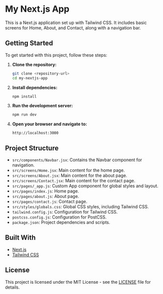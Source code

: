 # My Next.js App

This is a Next.js application set up with Tailwind CSS. It includes basic screens for Home, About, and Contact, along with a navigation bar.

## Getting Started

To get started with this project, follow these steps:

1. **Clone the repository:**
   ```bash
   git clone <repository-url>
   cd my-nextjs-app
   ```

2. **Install dependencies:**
   ```bash
   npm install
   ```

3. **Run the development server:**
   ```bash
   npm run dev
   ```

4. **Open your browser and navigate to:**
   ```
   http://localhost:3000
   ```

## Project Structure

- `src/components/Navbar.jsx`: Contains the Navbar component for navigation.
- `src/screens/Home.jsx`: Main content for the home page.
- `src/screens/About.jsx`: Main content for the about page.
- `src/screens/Contact.jsx`: Main content for the contact page.
- `src/pages/_app.js`: Custom App component for global styles and layout.
- `src/pages/index.js`: Home page.
- `src/pages/about.js`: About page.
- `src/pages/contact.js`: Contact page.
- `src/styles/globals.css`: Global CSS styles, including Tailwind CSS.
- `tailwind.config.js`: Configuration for Tailwind CSS.
- `postcss.config.js`: Configuration for PostCSS.
- `package.json`: Project dependencies and scripts.

## Built With

- [Next.js](https://nextjs.org/)
- [Tailwind CSS](https://tailwindcss.com/)

## License

This project is licensed under the MIT License - see the [LICENSE](LICENSE) file for details.